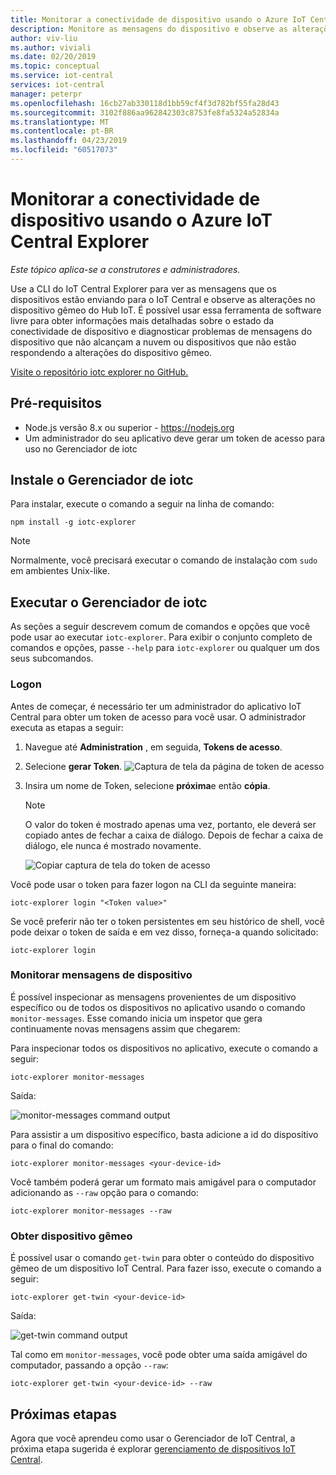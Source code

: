 ```yaml
---
title: Monitorar a conectividade de dispositivo usando o Azure IoT Central Explorer
description: Monitore as mensagens do dispositivo e observe as alterações do dispositivo gêmeo por meio da CLI do IoT Central Explorer.
author: viv-liu
ms.author: viviali
ms.date: 02/20/2019
ms.topic: conceptual
ms.service: iot-central
services: iot-central
manager: peterpr
ms.openlocfilehash: 16cb27ab330118d1bb59cf4f3d782bf55fa28d43
ms.sourcegitcommit: 3102f886aa962842303c8753fe8fa5324a52834a
ms.translationtype: MT
ms.contentlocale: pt-BR
ms.lasthandoff: 04/23/2019
ms.locfileid: "60517073"
---
```

# <a name="monitor-device-connectivity-using-the-azure-iot-central-explorer"></a>Monitorar a conectividade de dispositivo usando o Azure IoT Central Explorer

*Este tópico aplica-se a construtores e administradores.*

Use a CLI do IoT Central Explorer para ver as mensagens que os dispositivos estão enviando para o IoT Central e observe as alterações no dispositivo gêmeo do Hub IoT. É possível usar essa ferramenta de software livre para obter informações mais detalhadas sobre o estado da conectividade de dispositivo e diagnosticar problemas de mensagens do dispositivo que não alcançam a nuvem ou dispositivos que não estão respondendo a alterações do dispositivo gêmeo.

[Visite o repositório iotc explorer no GitHub.](https://aka.ms/iotciotcexplorercligithub)

## <a name="prerequisites"></a>Pré-requisitos

+ Node.js versão 8.x ou superior - https://nodejs.org
+ Um administrador do seu aplicativo deve gerar um token de acesso para uso no Gerenciador de iotc

## <a name="install-iotc-explorer"></a>Instale o Gerenciador de iotc

Para instalar, execute o comando a seguir na linha de comando:

```cmd/sh
npm install -g iotc-explorer
```

> [!NOTE]
> Normalmente, você precisará executar o comando de instalação com `sudo` em ambientes Unix-like.

## <a name="run-iotc-explorer"></a>Executar o Gerenciador de iotc

As seções a seguir descrevem comum de comandos e opções que você pode usar ao executar `iotc-explorer`. Para exibir o conjunto completo de comandos e opções, passe `--help` para `iotc-explorer` ou qualquer um dos seus subcomandos.

### <a name="login"></a>Logon

Antes de começar, é necessário ter um administrador do aplicativo IoT Central para obter um token de acesso para você usar. O administrador executa as etapas a seguir:

1. Navegue até **Administration** , em seguida, **Tokens de acesso**.
1. Selecione **gerar Token**.
    ![Captura de tela da página de token de acesso](media/howto-use-iotc-explorer/accesstokenspage.png)

1. Insira um nome de Token, selecione **próxima**e então **cópia**.
    > [!NOTE]
    > O valor do token é mostrado apenas uma vez, portanto, ele deverá ser copiado antes de fechar a caixa de diálogo. Depois de fechar a caixa de diálogo, ele nunca é mostrado novamente.

    ![Copiar captura de tela do token de acesso](media/howto-use-iotc-explorer/copyaccesstoken.png)

Você pode usar o token para fazer logon na CLI da seguinte maneira:

```cmd/sh
iotc-explorer login "<Token value>"
```

Se você preferir não ter o token persistentes em seu histórico de shell, você pode deixar o token de saída e em vez disso, forneça-a quando solicitado:

```cmd/sh
iotc-explorer login
```

### <a name="monitor-device-messages"></a>Monitorar mensagens de dispositivo

É possível inspecionar as mensagens provenientes de um dispositivo específico ou de todos os dispositivos no aplicativo usando o comando `monitor-messages`. Esse comando inicia um inspetor que gera continuamente novas mensagens assim que chegarem:

Para inspecionar todos os dispositivos no aplicativo, execute o comando a seguir:

```cmd/sh
iotc-explorer monitor-messages
```

Saída:

![monitor-messages command output](media/howto-use-iotc-explorer/monitormessages.png)

Para assistir a um dispositivo específico, basta adicione a id do dispositivo para o final do comando:

```cmd/sh
iotc-explorer monitor-messages <your-device-id>
```

Você também poderá gerar um formato mais amigável para o computador adicionando as `--raw` opção para o comando:

```
iotc-explorer monitor-messages --raw
```

### <a name="get-device-twin"></a>Obter dispositivo gêmeo

É possível usar o comando `get-twin` para obter o conteúdo do dispositivo gêmeo de um dispositivo IoT Central. Para fazer isso, execute o comando a seguir:

```cmd/sh
iotc-explorer get-twin <your-device-id>
```

Saída:

![get-twin command output](media/howto-use-iotc-explorer/getdevicetwin.png)

Tal como em `monitor-messages`, você pode obter uma saída amigável do computador, passando a opção `--raw`:

```cmd/sh
iotc-explorer get-twin <your-device-id> --raw
```

## <a name="next-steps"></a>Próximas etapas

Agora que você aprendeu como usar o Gerenciador de IoT Central, a próxima etapa sugerida é explorar [gerenciamento de dispositivos IoT Central](howto-manage-devices.md).
